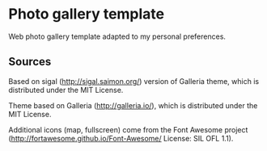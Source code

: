 # Photo gallery template

Web photo gallery template adapted to my personal preferences.


## Sources

Based on sigal (http://sigal.saimon.org/) version of Galleria theme, which is
distributed under the MIT License.

Theme based on Galleria (http://galleria.io/), which is distributed under the
MIT License.

Additional icons (map, fullscreen) come from the Font Awesome project
(http://fortawesome.github.io/Font-Awesome/ License: SIL OFL 1.1).
